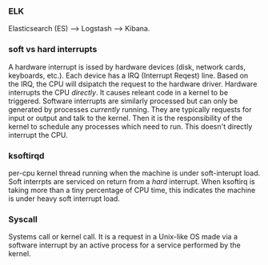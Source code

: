 ### ELK  
Elasticsearch (ES) -->  Logstash --> Kibana. 

### soft vs hard interrupts  
A hardware interrupt is issed by hardware devices (disk, network cards, keyboards, etc.). Each device has a IRQ (Interrupt Reqest) line. Based on the IRQ, the CPU will dsipatch the request to the hardware driver. Hardware interrupts the CPU _directly_. It causes releant code in a kernel to be triggered. Software interrupts are similarly processed but can only be generated by processes _currently_ running. They are typically requests for input or output and talk to the kernel. Then it is the responsibility of the kernel to schedule any processes which need to run. This doesn't directly interrupt the CPU. 

### ksoftirqd  
per-cpu kernel thread running when the machine is under soft-interupt load. Soft interrpts are serviced on return from a _hard_ interrupt. When ksoftirq is taking more than a tiny percentage of CPU time, this indicates the machine is under heavy soft interrupt load.

### Syscall  
Systems call or kernel call. It is a request in a Unix-like OS made via a software interrupt by an active process for a service performed by the kernel.
